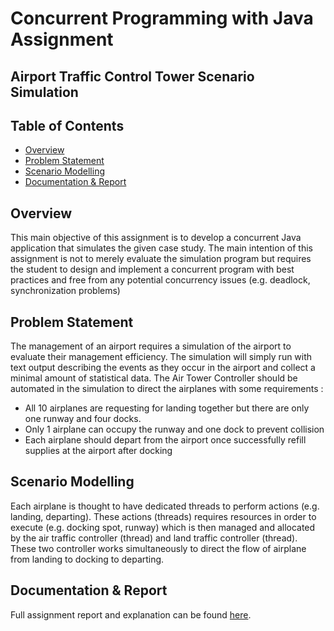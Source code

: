 ﻿
# Concurrent Programming with Java Assignment

##  Airport Traffic Control Tower Scenario Simulation
## Table of Contents

- [Overview](#overview)
- [Problem Statement](#problem-statement)
- [Scenario Modelling](#scenario-modelling)
- [Documentation & Report](#documentation--report)


## Overview

This main objective of this assignment is to develop a concurrent Java application that simulates the given case study. The main intention of this assignment is not to merely evaluate the simulation program but requires the student to design and implement a concurrent program with best practices and free from any potential concurrency issues (e.g. deadlock, synchronization problems)

## Problem Statement

The management of an airport requires a simulation of the airport to evaluate their management efficiency. The simulation will simply run with text output describing the events as they occur in the airport and collect a minimal amount of statistical data. The Air Tower Controller should be automated in the simulation to direct the airplanes with some requirements :

-  All 10 airplanes are requesting for landing together but there are only one runway and four docks.
- Only 1 airplane can occupy the runway and one dock to prevent collision
- Each airplane should depart from the airport once successfully refill supplies at the airport after docking

## Scenario Modelling

Each airplane is thought to have dedicated threads to perform actions (e.g. landing, departing). These actions (threads) requires resources in order to execute (e.g. docking spot, runway) which is then managed and allocated by the air traffic controller (thread) and land traffic controller (thread). These two controller works simultaneously to direct the flow of airplane from landing to docking to departing. 


## Documentation & Report

Full assignment report and explanation can be found [here](https://cheng-k.github.io/school-assignments/Concurrent%20Programming/Assignment_Report.pdf#page=3). 


